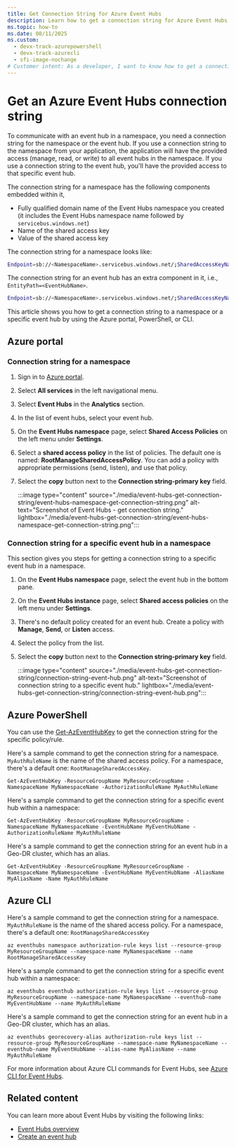 ```yaml
---
title: Get Connection String for Azure Event Hubs
description: Learn how to get a connection string for Azure Event Hubs using the portal, PowerShell, or CLI to enable secure communication with your event hub.
ms.topic: how-to
ms.date: 08/11/2025
ms.custom:
  - devx-track-azurepowershell
  - devx-track-azurecli
  - sfi-image-nochange
# Customer intent: As a developer, I want to know how to get a connection string to an Event Hubs namespace or an event hub. 
---
```



# Get an Azure Event Hubs connection string
To communicate with an event hub in a namespace, you need a connection string for the namespace or the event hub. If you use a connection string to the namespace from your application, the application will have the provided access (manage, read, or write) to all event hubs in the namespace. If you use a connection string to the event hub, you'll have the provided access to that specific event hub. 

The connection string for a namespace has the following components embedded within it,

* Fully qualified domain name of the Event Hubs namespace you created (it includes the Event Hubs namespace name followed by `servicebus.windows.net`)
* Name of the shared access key 
* Value of the shared access key

The connection string for a namespace looks like:

```bash
Endpoint=sb://<NamespaceName>.servicebus.windows.net/;SharedAccessKeyName=<KeyName>;SharedAccessKey=<KeyValue>
```

The connection string for an event hub has an extra component in it, i.e., `EntityPath=<EventHubName>`. 

```bash
Endpoint=sb://<NamespaceName>.servicebus.windows.net/;SharedAccessKeyName=<KeyName>;SharedAccessKey=<KeyValue>;EntityPath=<EventHubName>
```

This article shows you how to get a connection string to a namespace or a specific event hub by using the Azure portal, PowerShell, or CLI. 

## Azure portal

### Connection string for a namespace

1. Sign in to [Azure portal](https://portal.azure.com). 
2. Select **All services** in the left navigational menu. 
3. Select **Event Hubs** in the **Analytics** section. 
4. In the list of event hubs, select your event hub.
6. On the **Event Hubs namespace** page, select **Shared Access Policies** on the left menu under **Settings**. 
7. Select a **shared access policy** in the list of policies. The default one is named: **RootManageSharedAccessPolicy**. You can add a policy with appropriate permissions (send, listen), and use that policy. 
8. Select the **copy** button next to the **Connection string-primary key** field. 

    :::image type="content" source="./media/event-hubs-get-connection-string/event-hubs-namespace-get-connection-string.png" alt-text="Screenshot of Event Hubs - get connection string." lightbox="./media/event-hubs-get-connection-string/event-hubs-namespace-get-connection-string.png":::

### Connection string for a specific event hub in a namespace
This section gives you steps for getting a connection string to a specific event hub in a namespace. 

1. On the **Event Hubs namespace** page, select the event hub in the bottom pane. 
1. On the **Event Hubs instance** page, select **Shared access policies** on the left menu under **Settings**.  
1. There's no default policy created for an event hub. Create a policy with **Manage**, **Send**, or **Listen** access. 
1. Select the policy from the list. 
1. Select the **copy** button next to the **Connection string-primary key** field. 

    :::image type="content" source="./media/event-hubs-get-connection-string/connection-string-event-hub.png" alt-text="Screenshot of connection string to a specific event hub." lightbox="./media/event-hubs-get-connection-string/connection-string-event-hub.png":::

## Azure PowerShell

You can use the [Get-AzEventHubKey](/powershell/module/az.eventhub/get-azeventhubkey) to get the connection string for the specific policy/rule. 

Here's a sample command to get the connection string for a namespace. `MyAuthRuleName` is the name of the shared access policy. For a namespace, there's a default one: `RootManageSharedAccessKey`.

```azurepowershell-interactive
Get-AzEventHubKey -ResourceGroupName MyResourceGroupName -NamespaceName MyNamespaceName -AuthorizationRuleName MyAuthRuleName
```

Here's a sample command to get the connection string for a specific event hub within a namespace: 

```azurepowershell-interactive
Get-AzEventHubKey -ResourceGroupName MyResourceGroupName -NamespaceName MyNamespaceName -EventHubName MyEventHubName -AuthorizationRuleName MyAuthRuleName
```

Here's a sample command to get the connection string for an event hub in a Geo-DR cluster, which has an alias. 

```azurepowershell-interactive
Get-AzEventHubKey -ResourceGroupName MyResourceGroupName -NamespaceName MyNamespaceName -EventHubName MyEventHubName -AliasName MyAliasName -Name MyAuthRuleName
```

## Azure CLI
Here's a sample command to get the connection string for a namespace. `MyAuthRuleName` is the name of the shared access policy. For a namespace, there's a default one: `RootManageSharedAccessKey`

```azurecli-interactive
az eventhubs namespace authorization-rule keys list --resource-group MyResourceGroupName --namespace-name MyNamespaceName --name RootManageSharedAccessKey
```

Here's a sample command to get the connection string for a specific event hub within a namespace: 

```azurecli-interactive
az eventhubs eventhub authorization-rule keys list --resource-group MyResourceGroupName --namespace-name MyNamespaceName --eventhub-name MyEventHubName --name MyAuthRuleName
```

Here's a sample command to get the connection string for an event hub in a Geo-DR cluster, which has an alias. 

```azurecli-interactive
az eventhubs georecovery-alias authorization-rule keys list --resource-group MyResourceGroupName --namespace-name MyNamespaceName --eventhub-name MyEventHubName --alias-name MyAliasName --name MyAuthRuleName
```

For more information about Azure CLI commands for Event Hubs, see [Azure CLI for Event Hubs](/cli/azure/eventhubs).

## Related content

You can learn more about Event Hubs by visiting the following links:

* [Event Hubs overview](./event-hubs-about.md)
* [Create an event hub](event-hubs-create.md)
